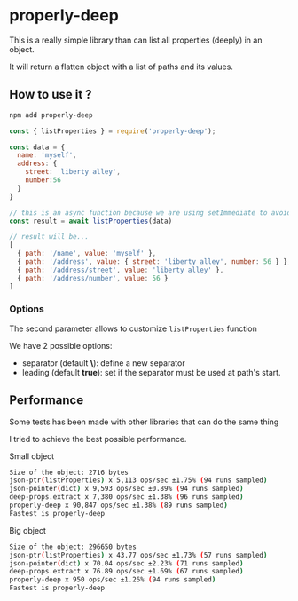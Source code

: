# properly-deep

This is a really simple library than can list all properties (deeply) in an object.

It will return a flatten object with a list of paths and its values.

## How to use it ?

```sh
npm add properly-deep
```

```js
const { listProperties } = require('properly-deep');

const data = {
  name: 'myself',
  address: {
    street: 'liberty alley',
    number:56
  }
}

// this is an async function because we are using setImmediate to avoid node loop starvation
const result = await listProperties(data)

// result will be...
[
  { path: '/name', value: 'myself' },
  { path: '/address', value: { street: 'liberty alley', number: 56 } },
  { path: '/address/street', value: 'liberty alley' },
  { path: '/address/number', value: 56 }
]
```

### Options

The second parameter allows to customize `listProperties` function

We have 2 possible options:

- separator (default **\\**): define a new separator
- leading (default **true**): set if the separator must be used at path's start.

## Performance

Some tests has been made with other libraries that can do the same thing

I tried to achieve the best possible performance.

Small object

```sh
Size of the object: 2716 bytes
json-ptr(listProperties) x 5,113 ops/sec ±1.75% (94 runs sampled)
json-pointer(dict) x 9,593 ops/sec ±0.89% (94 runs sampled)
deep-props.extract x 7,380 ops/sec ±1.38% (96 runs sampled)
properly-deep x 90,847 ops/sec ±1.38% (89 runs sampled)
Fastest is properly-deep
```

Big object

```sh
Size of the object: 296650 bytes
json-ptr(listProperties) x 43.77 ops/sec ±1.73% (57 runs sampled)
json-pointer(dict) x 70.04 ops/sec ±2.23% (71 runs sampled)
deep-props.extract x 76.89 ops/sec ±1.69% (67 runs sampled)
properly-deep x 950 ops/sec ±1.26% (94 runs sampled)
Fastest is properly-deep
```
